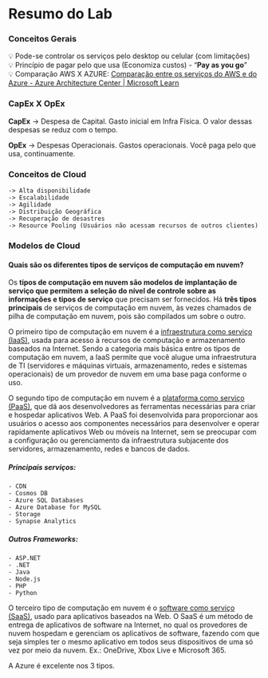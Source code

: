 # Resumo do Lab

### Conceitos Gerais

💡 Pode-se controlar os serviços pelo desktop ou celular (com limitações)
</br>
💡 Princípio de pagar pelo que usa (Economiza custos) - “**Pay as you go**”
</br>
💡 Comparação AWS X AZURE: [Comparação entre os serviços do AWS e do Azure - Azure Architecture Center | Microsoft Learn](https://learn.microsoft.com/pt-br/azure/architecture/aws-professional/services)

### CapEx X OpEx

**CapEx** → Despesa de Capital. Gasto inicial em Infra Física. O valor dessas despesas se reduz com o tempo.

**OpEx** → Despesas Operacionais. Gastos operacionais. Você paga pelo que usa, continuamente.

### Conceitos de Cloud

```
-> Alta disponibilidade
-> Escalabilidade
-> Agilidade
-> Distribuição Geográfica
-> Recuperação de desastres
-> Resource Pooling (Usuários não acessam recursos de outros clientes)
```

### **Modelos de Cloud**

#### Quais são os diferentes tipos de serviços de computação em nuvem?

Os **tipos de computação em nuvem são modelos de implantação de serviço que permitem a seleção do nível de controle sobre as informações e tipos de serviço** que precisam ser fornecidos. Há **três tipos principais** de serviços de computação em nuvem, às vezes chamados de pilha de computação em nuvem, pois são compilados um sobre o outro.

O primeiro tipo de computação em nuvem é a [infraestrutura como serviço (IaaS)](https://azure.microsoft.com/pt-br/overview/what-is-iaas/), usada para acesso à recursos de computação e armazenamento baseados na Internet. Sendo a categoria mais básica entre os tipos de computação em nuvem, a IaaS permite que você alugue uma infraestrutura de TI (servidores e máquinas virtuais, armazenamento, redes e sistemas operacionais) de um provedor de nuvem em uma base paga conforme o uso.

O segundo tipo de computação em nuvem é a [plataforma como serviço (PaaS)](https://azure.microsoft.com/pt-br/overview/what-is-paas/), que dá aos desenvolvedores as ferramentas necessárias para criar e hospedar aplicativos Web. A PaaS foi desenvolvida para proporcionar aos usuários o acesso aos componentes necessários para desenvolver e operar rapidamente aplicativos Web ou móveis na Internet, sem se preocupar com a configuração ou gerenciamento da infraestrutura subjacente dos servidores, armazenamento, redes e bancos de dados.

##### Principais serviços:

```
- CDN
- Cosmos DB
- Azure SQL Databases
- Azure Database for MySQL
- Storage
- Synapse Analytics
```
##### Outros Frameworks:
```
- ASP.NET
- .NET
- Java
- Node.js
- PHP
- Python
```

O terceiro tipo de computação em nuvem é o [software como serviço (SaaS)](https://azure.microsoft.com/pt-br/overview/what-is-saas/), usado para aplicativos baseados na Web. O SaaS é um método de entrega de aplicativos de software na Internet, no qual os provedores de nuvem hospedam e gerenciam os aplicativos de software, fazendo com que seja simples ter o mesmo aplicativo em todos seus dispositivos de uma só vez por meio da nuvem. Ex.: OneDrive, Xbox Live e Microsoft 365.

A Azure é excelente nos 3 tipos.
